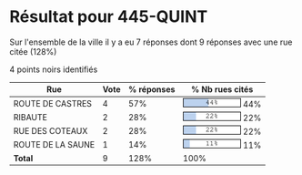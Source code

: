 # Résultat pour 445-QUINT

Sur l'ensemble de la ville il y a eu 7 réponses dont 9 réponses avec une rue citée (128%)

4 points noirs identifiés

| Rue | Vote | % réponses | % Nb rues cités|
|-----|------|------------|----------------|
| ROUTE DE CASTRES | 4 | 57% | <img src="../../img/bar_44.gif" />&nbsp;44%|
| RIBAUTE | 2 | 28% | <img src="../../img/bar_22.gif" />&nbsp;22%|
| RUE DES COTEAUX | 2 | 28% | <img src="../../img/bar_22.gif" />&nbsp;22%|
| ROUTE DE LA SAUNE | 1 | 14% | <img src="../../img/bar_11.gif" />&nbsp;11%|
| **Total** | 9 | 128% | 100%|
